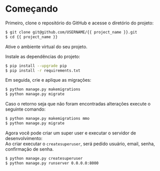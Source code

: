 # Começando  

Primeiro, clone o repositório do GitHub e acesse o diretório do projeto:  

```bash
$ git clone git@github.com/USERNAME/{{ project_name }}.git
$ cd {{ project_name }}
```  

Ative o ambiente virtual do seu projeto.

Instale as dependências do projeto:  

```bash
$ pip install --upgrade pip
$ pip install -r requirements.txt
```

Em seguida, crie e aplique as migrações:  

```bash
$ python manage.py makemigrations
$ python manage.py migrate
```

Caso o retorno seja que não foram encontradas alterações execute o seguinte comando:

```bash
$ python manage.py makemigrations mmo
$ python manage.py migrate
```

Agora você pode criar um super user e executar o servidor de desenvolvimento:  
Ao criar executar o ```createsuperuser```, será pedido usuário, email, senha, confirmação de senha.

```bash
$ python manage.py createsuperuser
$ python manage.py runserver 0.0.0.0:8000
```
